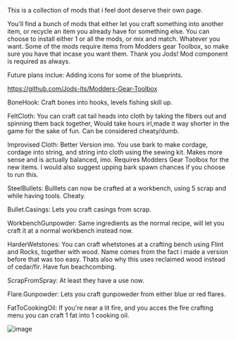This is a collection of mods that i feel dont deserve their own page.

You'll find a bunch of mods that either let you craft something into another item, or recycle an item you already have for something else. You can choose to install either 1 or all the mods, or mix and match. Whatever you want. Some of the mods require items from Modders gear Toolbox, so make sure you have that incase you want them.  Thank you Jods!   Mod component is required as always.

Future plans inclue:  Adding icons for some of the blueprints.

https://github.com/Jods-Its/Modders-Gear-Toolbox


BoneHook: Craft bones into hooks, levels fishing skill up.

FeltCloth: You can craft cat tail heads into cloth by taking the fibers out and spinning them back together, Would take hours irl,made it way shorter in the game for the sake of fun. Can be considered cheaty/dumb.

Improvised Cloth: Better Version imo. You use bark to make cordage, cordage into string, and string into cloth using the sewing kit. Makes more sense and is actually balanced, imo. Requires Modders Gear Toolbox for the new items. I would also suggest upping bark spawn chances if you choose to run this.

SteelBullets: Bulllets can now be crafted at a workbench, using 5 scrap and while having tools. Cheaty.

Bullet.Casings: Lets you craft casings from scrap.

WorkbenchGunpowder: Same ingredients as the normal recipe, will let you craft it at a normal workbench instead now.

HarderWetstones: You can craft whetstones at a crafting bench using Flint and Rocks, together with wood. Name comes from the fact i made a version before that was too easy. Thats also why this uses reclaimed wood instead of cedar/fir. Have fun beachcombing. 

ScrapFromSpray: At least they have a use now.

Flare.Gunpowder: Lets you craft gunpoweder from either blue or red flares.

FatToCookingOil: If you're near a lit fire, and you acces the fire crafting menu you can craft 1 fat into 1 cooking oil.


![image](https://github.com/user-attachments/assets/31c02b79-2906-42f8-87dd-61201f484d3d)

